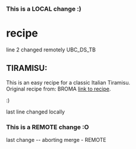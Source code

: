### This is a LOCAL change :)
# recipe
line 2 changed remotely
UBC_DS_TB

## TIRAMISU:
This is an easy recipe for a classic Italian Tiramisu.<br>
Original recipe from: BROMA [link to recipe](https://bromabakery.com/classic-tiramisu/). 

:)

last line changed locally
### This is a REMOTE change :O

last change -- aborting merge - REMOTE
